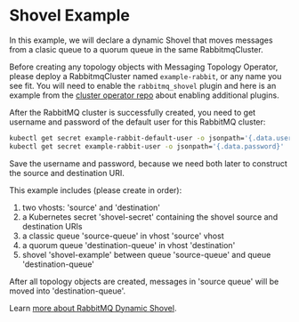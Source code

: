 # Shovel Example

In this example, we will declare a dynamic Shovel that moves messages from a clasic queue to a quorum queue in the same RabbitmqCluster.

Before creating any topology objects with Messaging Topology Operator, please deploy a RabbitmqCluster named `example-rabbit`, or any name you see fit. You will need to enable the `rabbitmq_shovel` plugin and here is an example from the [cluster operator repo](https://github.com/rabbitmq/cluster-operator/blob/main/docs/examples/plugins/rabbitmq.yaml) about enabling additional plugins.

After the RabbitMQ cluster is successfully created, you need to get username and password of the default user for this RabbitMQ cluster:

```bash
kubectl get secret example-rabbit-default-user -o jsonpath='{.data.username}' | base64 --decode
kubectl get secret example-rabbit-user -o jsonpath='{.data.password}' | base64 --decode
```
Save the username and password, because we need both later to construct the source and destination URI.

This example includes (please create in order):

1. two vhosts: 'source' and 'destination'
1. a Kubernetes secret 'shovel-secret' containing the shovel source and destination URIs
1. a classic queue 'source-queue' in vhost 'source' vhost
1. a quorum queue 'destination-queue' in vhost 'destination'
1. shovel 'shovel-example' between queue 'source-queue' and queue 'destination-queue'

After all topology objects are created, messages in 'source queue'
will be moved into 'destination-queue'.

Learn [more about RabbitMQ Dynamic Shovel](https://www.rabbitmq.com/shovel-dynamic.html).
